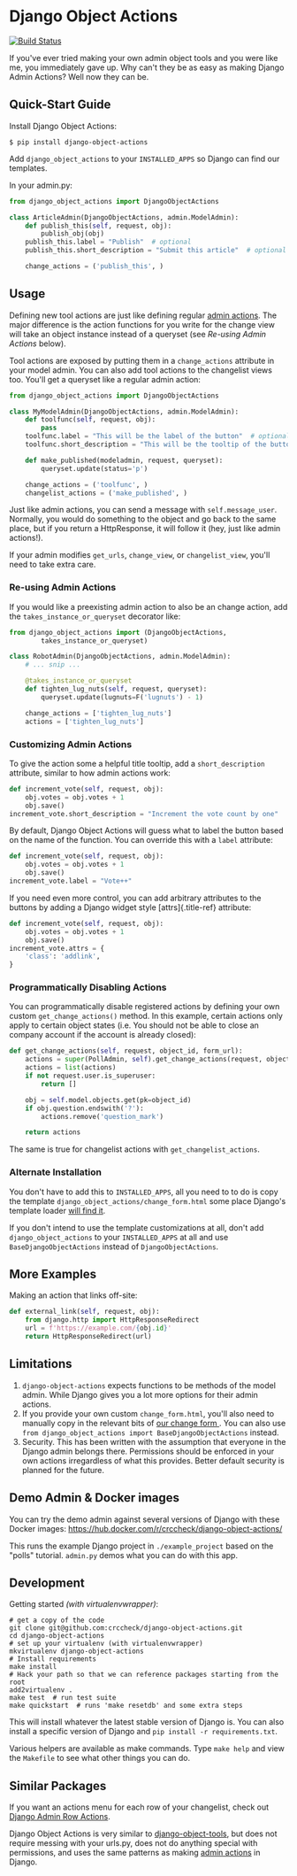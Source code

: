 Django Object Actions
=====================

[![Build Status](https://travis-ci.org/crccheck/django-object-actions.svg?branch=master)](https://travis-ci.org/crccheck/django-object-actions)

If you\'ve ever tried making your own admin object tools and you were
like me, you immediately gave up. Why can\'t they be as easy as making
Django Admin Actions? Well now they can be.

Quick-Start Guide
-----------------

Install Django Object Actions:

```shell
$ pip install django-object-actions
```

Add `django_object_actions` to your `INSTALLED_APPS` so Django can find
our templates.

In your admin.py:

```python
from django_object_actions import DjangoObjectActions

class ArticleAdmin(DjangoObjectActions, admin.ModelAdmin):
    def publish_this(self, request, obj):
        publish_obj(obj)
    publish_this.label = "Publish"  # optional
    publish_this.short_description = "Submit this article"  # optional

    change_actions = ('publish_this', )
```

Usage
-----

Defining new tool actions are just like defining regular [admin
actions](https://docs.djangoproject.com/en/dev/ref/contrib/admin/actions/).
The major difference is the action functions for you write for the
change view will take an object instance instead of a queryset (see
*Re-using Admin Actions* below).

Tool actions are exposed by putting them in a `change_actions` attribute
in your model admin. You can also add tool actions to the changelist
views too. You\'ll get a queryset like a regular admin action:

```python
from django_object_actions import DjangoObjectActions

class MyModelAdmin(DjangoObjectActions, admin.ModelAdmin):
    def toolfunc(self, request, obj):
        pass
    toolfunc.label = "This will be the label of the button"  # optional
    toolfunc.short_description = "This will be the tooltip of the button"  # optional

    def make_published(modeladmin, request, queryset):
        queryset.update(status='p')

    change_actions = ('toolfunc', )
    changelist_actions = ('make_published', )
```

Just like admin actions, you can send a message with
`self.message_user`. Normally, you would do something to the object and
go back to the same place, but if you return a HttpResponse, it will
follow it (hey, just like admin actions!).

If your admin modifies `get_urls`, `change_view`, or `changelist_view`,
you\'ll need to take extra care.

### Re-using Admin Actions

If you would like a preexisting admin action to also be an change
action, add the `takes_instance_or_queryset` decorator like:

```python
from django_object_actions import (DjangoObjectActions,
        takes_instance_or_queryset)

class RobotAdmin(DjangoObjectActions, admin.ModelAdmin):
    # ... snip ...

    @takes_instance_or_queryset
    def tighten_lug_nuts(self, request, queryset):
        queryset.update(lugnuts=F('lugnuts') - 1)

    change_actions = ['tighten_lug_nuts']
    actions = ['tighten_lug_nuts']
```

### Customizing Admin Actions

To give the action some a helpful title tooltip, add a
`short_description` attribute, similar to how admin actions work:

```python
def increment_vote(self, request, obj):
    obj.votes = obj.votes + 1
    obj.save()
increment_vote.short_description = "Increment the vote count by one"
```

By default, Django Object Actions will guess what to label the button
based on the name of the function. You can override this with a `label`
attribute:

```python
def increment_vote(self, request, obj):
    obj.votes = obj.votes + 1
    obj.save()
increment_vote.label = "Vote++"
```

If you need even more control, you can add arbitrary attributes to the
buttons by adding a Django widget style [attrs]{.title-ref} attribute:

```python
def increment_vote(self, request, obj):
    obj.votes = obj.votes + 1
    obj.save()
increment_vote.attrs = {
    'class': 'addlink',
}
```

### Programmatically Disabling Actions

You can programmatically disable registered actions by defining your own
custom `get_change_actions()` method. In this example, certain actions
only apply to certain object states (i.e. You should not be able to
close an company account if the account is already closed):

```python
def get_change_actions(self, request, object_id, form_url):
    actions = super(PollAdmin, self).get_change_actions(request, object_id, form_url)
    actions = list(actions)
    if not request.user.is_superuser:
        return []

    obj = self.model.objects.get(pk=object_id)
    if obj.question.endswith('?'):
        actions.remove('question_mark')

    return actions
```

The same is true for changelist actions with `get_changelist_actions`.

### Alternate Installation

You don\'t have to add this to `INSTALLED_APPS`, all you need to to do
is copy the template `django_object_actions/change_form.html` some place
Django\'s template loader [will find
it](https://docs.djangoproject.com/en/dev/ref/settings/#template-dirs).

If you don\'t intend to use the template customizations at all, don\'t
add `django_object_actions` to your `INSTALLED_APPS` at all and use
`BaseDjangoObjectActions` instead of `DjangoObjectActions`.

More Examples
-------------

Making an action that links off-site:

```python
def external_link(self, request, obj):
    from django.http import HttpResponseRedirect
    url = f'https://example.com/{obj.id}'
    return HttpResponseRedirect(url)
```

Limitations
-----------

1.  `django-object-actions` expects functions to be methods of the model
    admin. While Django gives you a lot more options for their admin
    actions.
2.  If you provide your own custom `change_form.html`, you\'ll also need
    to manually copy in the relevant bits of [our change form
    ](./django_object_actions/templates/django_object_actions/change_form.html).
    You can also use
    `from django_object_actions import BaseDjangoObjectActions` instead.
3.  Security. This has been written with the assumption that everyone in
    the Django admin belongs there. Permissions should be enforced in
    your own actions irregardless of what this provides. Better default
    security is planned for the future.

Demo Admin & Docker images
--------------------------

You can try the demo admin against several versions of Django with these
Docker images:
<https://hub.docker.com/r/crccheck/django-object-actions/>

This runs the example Django project in `./example_project` based on the
\"polls\" tutorial. `admin.py` demos what you can do with this app.

Development
-----------

Getting started *(with virtualenvwrapper)*:

```shell
# get a copy of the code
git clone git@github.com:crccheck/django-object-actions.git
cd django-object-actions
# set up your virtualenv (with virtualenvwrapper)
mkvirtualenv django-object-actions
# Install requirements
make install
# Hack your path so that we can reference packages starting from the root
add2virtualenv .
make test  # run test suite
make quickstart  # runs 'make resetdb' and some extra steps
```

This will install whatever the latest stable version of Django is. You
can also install a specific version of Django and
`pip install -r requirements.txt`.

Various helpers are available as make commands. Type `make help` and
view the `Makefile` to see what other things you can do.

Similar Packages
----------------

If you want an actions menu for each row of your changelist, check out
[Django Admin Row
Actions](https://github.com/DjangoAdminHackers/django-admin-row-actions).

Django Object Actions is very similar to
[django-object-tools](https://github.com/praekelt/django-object-tools),
but does not require messing with your urls.py, does not do anything
special with permissions, and uses the same patterns as making [admin
actions](https://docs.djangoproject.com/en/dev/ref/contrib/admin/actions/#actions-as-modeladmin-methods)
in Django.
